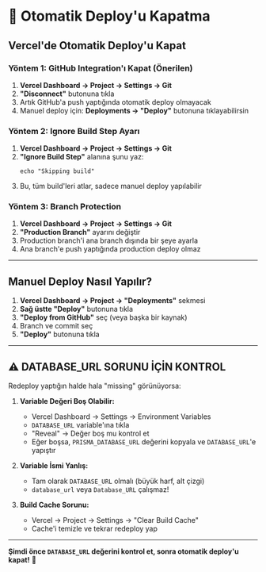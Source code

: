 # 🛑 Otomatik Deploy'u Kapatma

## Vercel'de Otomatik Deploy'u Kapat

### Yöntem 1: GitHub Integration'ı Kapat (Önerilen)

1. **Vercel Dashboard → Project → Settings → Git**
2. **"Disconnect"** butonuna tıkla
3. Artık GitHub'a push yaptığında otomatik deploy olmayacak
4. Manuel deploy için: **Deployments → "Deploy"** butonuna tıklayabilirsin

### Yöntem 2: Ignore Build Step Ayarı

1. **Vercel Dashboard → Project → Settings → Git**
2. **"Ignore Build Step"** alanına şunu yaz:
   ```
   echo "Skipping build"
   ```
3. Bu, tüm build'leri atlar, sadece manuel deploy yapılabilir

### Yöntem 3: Branch Protection

1. **Vercel Dashboard → Project → Settings → Git**
2. **"Production Branch"** ayarını değiştir
3. Production branch'i ana branch dışında bir şeye ayarla
4. Ana branch'e push yaptığında production deploy olmaz

---

## Manuel Deploy Nasıl Yapılır?

1. **Vercel Dashboard → Project → "Deployments"** sekmesi
2. **Sağ üstte "Deploy"** butonuna tıkla
3. **"Deploy from GitHub"** seç (veya başka bir kaynak)
4. Branch ve commit seç
5. **"Deploy"** butonuna tıkla

---

## ⚠️ DATABASE_URL SORUNU İÇİN KONTROL

Redeploy yaptığın halde hala "missing" görünüyorsa:

1. **Variable Değeri Boş Olabilir:**
   - Vercel Dashboard → Settings → Environment Variables
   - `DATABASE_URL` variable'ına tıkla
   - "Reveal" → Değer boş mu kontrol et
   - Eğer boşsa, `PRISMA_DATABASE_URL` değerini kopyala ve `DATABASE_URL`'e yapıştır

2. **Variable İsmi Yanlış:**
   - Tam olarak `DATABASE_URL` olmalı (büyük harf, alt çizgi)
   - `database_url` veya `Database_URL` çalışmaz!

3. **Build Cache Sorunu:**
   - Vercel → Project → Settings → "Clear Build Cache"
   - Cache'i temizle ve tekrar redeploy yap

---

**Şimdi önce `DATABASE_URL` değerini kontrol et, sonra otomatik deploy'u kapat!** 🚀








